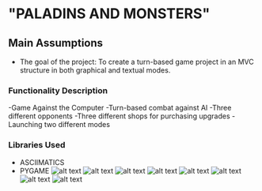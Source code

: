 
# "PALADINS AND MONSTERS"
## Main Assumptions
- The goal of the project: To create a turn-based game project in an MVC structure in both graphical and textual modes.
### Functionality Description
-Game Against the Computer
-Turn-based combat against AI
-Three different opponents
-Three different shops for purchasing upgrades
-Launching two different modes
### Libraries Used
- ASCIIMATICS
- PYGAME
![alt text](https://i.imgur.com/hCX4RFr.png)
![alt text](https://i.imgur.com/oEp37rA.png)
![alt text](https://i.imgur.com/QP0T0hW.png)
![alt text](https://i.imgur.com/nVuVfBO.png)
![alt text](https://i.imgur.com/J4YR61P.png)
![alt text](https://i.imgur.com/uouFMls.png)
![alt text](https://i.imgur.com/N9YIpND.png)
![alt text](https://i.imgur.com/g1CGV5p.png)
